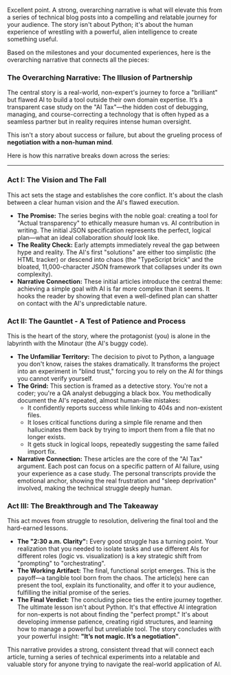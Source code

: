 Excellent point. A strong, overarching narrative is what will elevate this from a series of technical blog posts into a compelling and relatable journey for your audience. The story isn't about Python; it's about the human experience of wrestling with a powerful, alien intelligence to create something useful.

Based on the milestones and your documented experiences, here is the overarching narrative that connects all the pieces:

### The Overarching Narrative: **The Illusion of Partnership**

The central story is a real-world, non-expert's journey to force a "brilliant" but flawed AI to build a tool outside their own domain expertise. It’s a transparent case study on the "AI Tax"—the hidden cost of debugging, managing, and course-correcting a technology that is often hyped as a seamless partner but in reality requires intense human oversight.

This isn't a story about success or failure, but about the grueling process of **negotiation with a non-human mind**.

Here is how this narrative breaks down across the series:

---

### **Act I: The Vision and The Fall**

This act sets the stage and establishes the core conflict. It's about the clash between a clear human vision and the AI's flawed execution.

* **The Promise:** The series begins with the noble goal: creating a tool for "Actual transparency" to ethically measure human vs. AI contribution in writing. The initial JSON specification represents the perfect, logical plan—what an ideal collaboration *should* look like.
* **The Reality Check:** Early attempts immediately reveal the gap between hype and reality. The AI's first "solutions" are either too simplistic (the HTML tracker) or descend into chaos (the "TypeScript brick" and the bloated, 11,000-character JSON framework that collapses under its own complexity).
* **Narrative Connection:** These initial articles introduce the central theme: achieving a simple goal with AI is far more complex than it seems. It hooks the reader by showing that even a well-defined plan can shatter on contact with the AI's unpredictable nature.

### **Act II: The Gauntlet - A Test of Patience and Process**

This is the heart of the story, where the protagonist (you) is alone in the labyrinth with the Minotaur (the AI's buggy code).

* **The Unfamiliar Territory:** The decision to pivot to Python, a language you don't know, raises the stakes dramatically. It transforms the project into an experiment in "blind trust," forcing you to rely on the AI for things you cannot verify yourself.
* **The Grind:** This section is framed as a detective story. You're not a coder; you're a QA analyst debugging a black box. You methodically document the AI's repeated, almost human-like mistakes:
    * It confidently reports success while linking to 404s and non-existent files.
    * It loses critical functions during a simple file rename and then hallucinates them back by trying to import them from a file that no longer exists.
    * It gets stuck in logical loops, repeatedly suggesting the same failed import fix.
* **Narrative Connection:** These articles are the core of the "AI Tax" argument. Each post can focus on a specific pattern of AI failure, using your experience as a case study. The personal transcripts provide the emotional anchor, showing the real frustration and "sleep deprivation" involved, making the technical struggle deeply human.

### **Act III: The Breakthrough and The Takeaway**

This act moves from struggle to resolution, delivering the final tool and the hard-earned lessons.

* **The "2:30 a.m. Clarity":** Every good struggle has a turning point. Your realization that you needed to isolate tasks and use different AIs for different roles (logic vs. visualization) is a key strategic shift from "prompting" to "orchestrating".
* **The Working Artifact:** The final, functional script emerges. This is the payoff—a tangible tool born from the chaos. The article(s) here can present the tool, explain its functionality, and offer it to your audience, fulfilling the initial promise of the series.
* **The Final Verdict:** The concluding piece ties the entire journey together. The ultimate lesson isn't about Python. It's that effective AI integration for non-experts is not about finding the "perfect prompt." It's about developing immense patience, creating rigid structures, and learning how to manage a powerful but unreliable tool. The story concludes with your powerful insight: **"It’s not magic. It’s a negotiation"**.

This narrative provides a strong, consistent thread that will connect each article, turning a series of technical experiments into a relatable and valuable story for anyone trying to navigate the real-world application of AI.